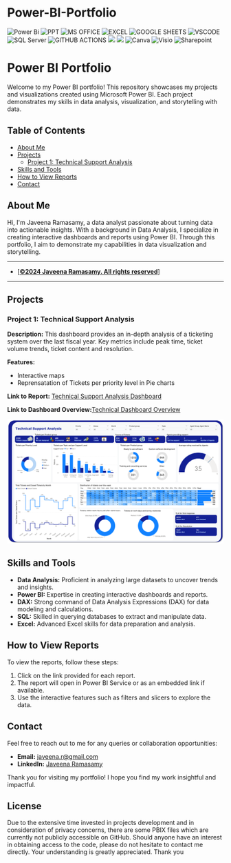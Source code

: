 # Power-BI-Portfolio

![Power Bi](https://img.shields.io/badge/power_bi-F2C811?style=for-the-badge&logo=powerbi&logoColor=black)
![PPT](https://img.shields.io/badge/Microsoft_PowerPoint-B7472A?style=for-the-badge&logo=microsoft-powerpoint&logoColor=white)
![MS OFFICE](https://img.shields.io/badge/Microsoft_Office-D83B01?style=for-the-badge&logo=microsoft-office&logoColor=white)
![EXCEL](https://img.shields.io/badge/Microsoft_Excel-217346?style=for-the-badge&logo=microsoft-excel&logoColor=white)
![GOOGLE SHEETS](https://img.shields.io/badge/Google%20Sheets-34A853?style=for-the-badge&logo=google-sheets&logoColor=white)
![VSCODE](https://img.shields.io/badge/VSCode-0078D4?style=for-the-badge&logo=visual%20studio%20code&logoColor=white)
![SQL Server](https://img.shields.io/badge/Microsoft_SQL_Server-CC2927?style=for-the-badge&logo=microsoft-sql-server&logoColor=white)
![GITHUB ACTIONS](https://img.shields.io/badge/Github%20Actions-282a2e?style=for-the-badge&logo=githubactions&logoColor=367cfe)
![](https://img.shields.io/badge/MySQL-00000F?style=for-the-badge&logo=mysql&logoColor=white)
![](https://img.shields.io/badge/SQLite-07405E?style=for-the-badge&logo=sqlite&logoColor=white)
![Canva](https://img.shields.io/badge/Canva-%2300C4CC.svg?style=for-the-badge&logo=Canva&logoColor=white)
![Visio](https://img.shields.io/badge/Visio-blue?style=for-the-badge&logo=microsoft-visio)
![Sharepoint](https://img.shields.io/badge/Sharepoint-teal?style=for-the-badge&logo=microsoft-sharepoint)


<h1>Power BI Portfolio</h1>

<p>Welcome to my Power BI portfolio! This repository showcases my projects and visualizations created using Microsoft Power BI. Each project demonstrates my skills in data analysis, visualization, and storytelling with data.</p>

<h2>Table of Contents</h2>
<ul>
    <li><a href="#about-me">About Me</a></li>
    <li><a href="#projects">Projects</a>
        <ul>
            <li><a href="#project-1-support-analysis">Project 1: Technical Support Analysis</a></li>
        </ul>
    </li>
    <li><a href="#skills-and-tools">Skills and Tools</a></li>
    <li><a href="#how-to-view-reports">How to View Reports</a></li>
    <li><a href="#contact">Contact</a></li>
</ul>


<h2 id="about-me">About Me</h2>

<p>Hi, I'm Javeena Ramasamy, a data analyst passionate about turning data into actionable insights. With a background in Data Analysis, I specialize in creating interactive dashboards and reports using Power BI. Through this portfolio, I aim to demonstrate my capabilities in data visualization and storytelling.</p>

---
- [<ins><b>©2024 Javeena Ramasamy. All rights reserved</b></ins>]
---
<h2 id="projects">Projects</h2>

<h3 id="project-1-support-analysis">Project 1: Technical Support Analysis</h3>
<p><strong>Description:</strong> This dashboard provides an in-depth analysis of a ticketing system over the last fiscal year. Key metrics include peak time, ticket volume trends, ticket content and resolution.</p>
<p><strong>Features:</strong></p>
<ul>
    <li>Interactive maps</li>
    <li>Reprensatation of Tickets per priority level in Pie charts</li>
</ul>
<p><strong>Link to Report:</strong> <a target="_blank" href="https://app.powerbi.com/view?r=eyJrIjoiNDYxZmFlZWMtZmRiMi00YmIwLWEyNjMtYjgzOGU5MjE3YmI1IiwidCI6IjE1YWE4ZTFmLTQ4NTYtNDE0ZC04YWUxLWEzYTQxOGVkY2EzNiJ9">Technical Support Analysis Dashboard</a> </p>
<p><strong>Link to Dashboard Overview:</strong><a href="https://github.com/Javeena/Power-BI-Portfolio/raw/main/Dashboard%20Overview.docx" download=“Technical Dashboard Overview">Technical Dashboard Overview</a></p>
<img src="https://github.com/Javeena/Power-BI-Portfolio/blob/main/project-1.png?raw=true" alt="project-1">

<h2 id="skills-and-tools">Skills and Tools</h2>
<ul>
    <li><strong>Data Analysis:</strong> Proficient in analyzing large datasets to uncover trends and insights.</li>
    <li><strong>Power BI:</strong> Expertise in creating interactive dashboards and reports.</li>
    <li><strong>DAX:</strong> Strong command of Data Analysis Expressions (DAX) for data modeling and calculations.</li>
    <li><strong>SQL:</strong> Skilled in querying databases to extract and manipulate data.</li>
    <li><strong>Excel:</strong> Advanced Excel skills for data preparation and analysis.</li>
</ul>

<h2 id="how-to-view-reports">How to View Reports</h2>
<p>To view the reports, follow these steps:</p>
<ol>
    <li>Click on the link provided for each report.</li>
    <li>The report will open in Power BI Service or as an embedded link if available.</li>
    <li>Use the interactive features such as filters and slicers to explore the data.</li>
</ol>

<h2 id="contact">Contact</h2>
<p>Feel free to reach out to me for any queries or collaboration opportunities:</p>
<ul>
    <li><strong>Email:</strong> <a target="_blank" href="mailto:javeena.r@gmail.com">javeena.r@gmail.com</a></li>
    <li><strong>LinkedIn:</strong> <a target="_blank" href="https://www.linkedin.com/in/javeena-ramasamy/">Javeena Ramasamy</a></li>
</ul>

<p>Thank you for visiting my portfolio! I hope you find my work insightful and impactful.</p>


## License
Due to the extensive time invested in projects development and in consideration of privacy concerns, there are some PBIX files which are currently not publicly accessible on GitHub. Should anyone have an interest in obtaining access to the code, please do not hesitate to contact me directly. Your understanding is greatly appreciated. Thank you

 
 
